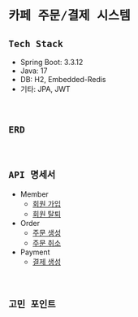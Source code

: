 # `카페 주문/결제 시스템`

## `Tech Stack`

- Spring Boot: 3.3.12
- Java: 17
- DB: H2, Embedded-Redis
- 기타: JPA, JWT

<br>

## `ERD`

<br>

## `API 명세서`

- Member
  - [회원 가입](https://github.com/crossfit00/cafe-study/blob/master/docs/%ED%9A%8C%EC%9B%90%EA%B0%80%EC%9E%85.md)
  - [회원 탈퇴](https://github.com/crossfit00/cafe-study/blob/master/docs/%ED%9A%8C%EC%9B%90%ED%83%88%ED%87%B4.md)
- Order
  - [주문 생성](https://github.com/crossfit00/cafe-study/blob/master/docs/%EC%A3%BC%EB%AC%B8%20%EC%83%9D%EC%84%B1.md)
  - [주문 취소](https://github.com/crossfit00/cafe-study/blob/master/docs/%EC%A3%BC%EB%AC%B8%20%EC%B7%A8%EC%86%8C.md)
- Payment
  - [결제 생성](https://github.com/crossfit00/cafe-study/blob/master/docs/%EA%B2%B0%EC%A0%9C%20%EC%83%9D%EC%84%B1.md)

<br>

## `고민 포인트`

